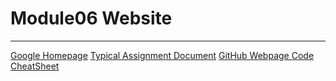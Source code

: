 # Module06 Website
---
[Google Homepage](https://www.google.com "Google's Homepage")
[Typical Assignment Document](https://github.com/rootrUW/ITFnd100-Mod06/blob/master/_A_Typical_Assignment_Document.pdf)
[GitHub Webpage Code CheatSheet](https://github.com/adam-p/markdownhere/wiki/Markdown-Cheatsheet)
